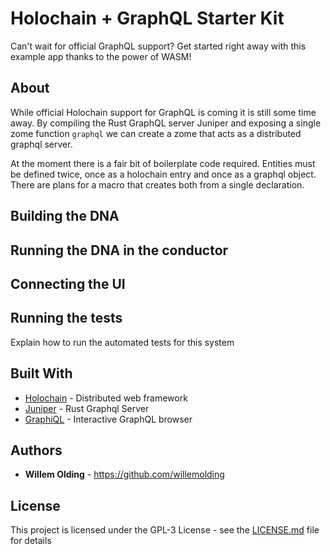 # Holochain + GraphQL Starter Kit

Can't wait for official GraphQL support? Get started right away with this example app thanks to the power of WASM!

## About

While official Holochain support for GraphQL is coming it is still some time away. By compiling the Rust GraphQL server Juniper and exposing a single zome function `graphql` we can create a zome that acts as a distributed graphql server.

At the moment there is a fair bit of boilerplate code required. Entities must be defined twice, once as a holochain entry and once as a graphql object. There are plans for a macro that creates both from a single declaration.

## Building the DNA

## Running the DNA in the conductor

## Connecting the UI

## Running the tests

Explain how to run the automated tests for this system

## Built With

* [Holochain](https://holochain.org/) - Distributed web framework
* [Juniper](https://github.com/graphql-rust/juniper) - Rust Graphql Server
* [GraphiQL](https://github.com/graphql/graphiql) - Interactive GraphQL browser

## Authors

* **Willem Olding** - https://github.com/willemolding

## License

This project is licensed under the GPL-3 License - see the [LICENSE.md](LICENSE.md) file for details



